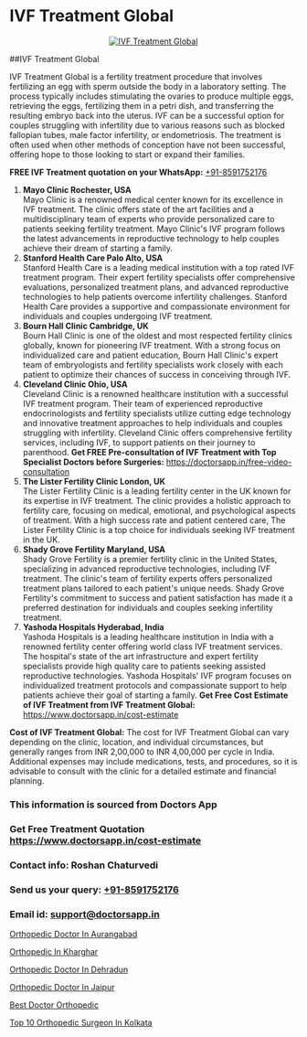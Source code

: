 # IVF Treatment Global

<p align="center">
  <a href="https://doctorsapp.in/treatment/ivf-treatment">
    <img src="https://doctorsapp.co.in/uploads/treatment_image/ICSI.jpg" alt="IVF Treatment Global">
  </a>
</p>
##IVF Treatment Global

IVF Treatment Global is a fertility treatment procedure that involves fertilizing an egg with sperm outside the body in a laboratory setting. The process typically includes stimulating the ovaries to produce multiple eggs, retrieving the eggs, fertilizing them in a petri dish, and transferring the resulting embryo back into the uterus. IVF can be a successful option for couples struggling with infertility due to various reasons such as blocked fallopian tubes, male factor infertility, or endometriosis. The treatment is often used when other methods of conception have not been successful, offering hope to those looking to start or expand their families.

**FREE IVF Treatment quotation on your WhatsApp:**  [+91-8591752176](https://api.whatsapp.com/send?phone=8591752176)

1) **Mayo Clinic   Rochester, USA**  
Mayo Clinic is a renowned medical center known for its excellence in IVF treatment. The clinic offers state of the art facilities and a multidisciplinary team of experts who provide personalized care to patients seeking fertility treatment. Mayo Clinic's IVF program follows the latest advancements in reproductive technology to help couples achieve their dream of starting a family.
2) **Stanford Health Care   Palo Alto, USA**  
Stanford Health Care is a leading medical institution with a top rated IVF treatment program. Their expert fertility specialists offer comprehensive evaluations, personalized treatment plans, and advanced reproductive technologies to help patients overcome infertility challenges. Stanford Health Care provides a supportive and compassionate environment for individuals and couples undergoing IVF treatment.
3) **Bourn Hall Clinic   Cambridge, UK**  
Bourn Hall Clinic is one of the oldest and most respected fertility clinics globally, known for pioneering IVF treatment. With a strong focus on individualized care and patient education, Bourn Hall Clinic's expert team of embryologists and fertility specialists work closely with each patient to optimize their chances of success in conceiving through IVF.
4) **Cleveland Clinic   Ohio, USA**  
Cleveland Clinic is a renowned healthcare institution with a successful IVF treatment program. Their team of experienced reproductive endocrinologists and fertility specialists utilize cutting edge technology and innovative treatment approaches to help individuals and couples struggling with infertility. Cleveland Clinic offers comprehensive fertility services, including IVF, to support patients on their journey to parenthood.
**Get FREE Pre-consultation of IVF Treatment with Top Specialist Doctors before Surgeries:** https://doctorsapp.in/free-video-consultation
5) **The Lister Fertility Clinic   London, UK**  
The Lister Fertility Clinic is a leading fertility center in the UK known for its expertise in IVF treatment. The clinic provides a holistic approach to fertility care, focusing on medical, emotional, and psychological aspects of treatment. With a high success rate and patient centered care, The Lister Fertility Clinic is a top choice for individuals seeking IVF treatment in the UK.
6) **Shady Grove Fertility   Maryland, USA**  
Shady Grove Fertility is a premier fertility clinic in the United States, specializing in advanced reproductive technologies, including IVF treatment. The clinic's team of fertility experts offers personalized treatment plans tailored to each patient's unique needs. Shady Grove Fertility's commitment to success and patient satisfaction has made it a preferred destination for individuals and couples seeking infertility treatment.
7) **Yashoda Hospitals   Hyderabad, India**  
Yashoda Hospitals is a leading healthcare institution in India with a renowned fertility center offering world class IVF treatment services. The hospital's state of the art infrastructure and expert fertility specialists provide high quality care to patients seeking assisted reproductive technologies. Yashoda Hospitals' IVF program focuses on individualized treatment protocols and compassionate support to help patients achieve their goal of starting a family.
**Get Free Cost Estimate of IVF Treatment from IVF Treatment Global:** https://www.doctorsapp.in/cost-estimate

**Cost of IVF Treatment Global:**
The cost for IVF Treatment Global can vary depending on the clinic, location, and individual circumstances, but generally ranges from INR 2,00,000 to INR 4,00,000 per cycle in India. Additional expenses may include medications, tests, and procedures, so it is advisable to consult with the clinic for a detailed estimate and financial planning.

### This information is sourced from Doctors App 
### Get Free Treatment Quotation https://www.doctorsapp.in/cost-estimate
### Contact info: Roshan Chaturvedi 
### Send us your query: [+91-8591752176](https://api.whatsapp.com/send?phone=8591752176) 
### Email id: support@doctorsapp.in

[Orthopedic Doctor In Aurangabad](https://www.linkedin.com/pulse/orthopedic-doctor-aurangabad-doctorsapp-united-arab-emirates-ogzoe?trackingId=VKzsltkaQJKNkr0%2BA%2FEKnw%3D%3D&lipi=urn%3Ali%3Apage%3Ad_flagship3_company_admin%3BSXrbBuk4SwWZ8nIcZ2zSvw%3D%3D)

[Orthopedic In Kharghar](https://www.linkedin.com/pulse/orthopedic-kharghar-doctorsapp-rajshahi-zukve?trackingId=sgjMxPLQTsClxBsHX4OK8A%3D%3D&lipi=urn%3Ali%3Apage%3Ad_flagship3_company_admin%3BtGKQvLKET%2FOkWlJl4W0MBA%3D%3D)

[Orthopedic Doctor In Dehradun](https://medium.com/@vimalrana22/orthopedic-doctor-in-dehradun-a6c0bcc6ead0)

[Orthopedic Doctor In Jaipur](https://medium.com/@vimalrana22/orthopedic-doctor-in-jaipur-cab5aa22cd63)

[Best Doctor Orthopedic](https://doctors-apps.github.io/doctorsapp/best-doctor-orthopedic)

[Top 10 Orthopedic Surgeon In Kolkata](https://doctors-apps.github.io/doctorsapp/top-10-orthopedic-surgeon-in-kolkata)

